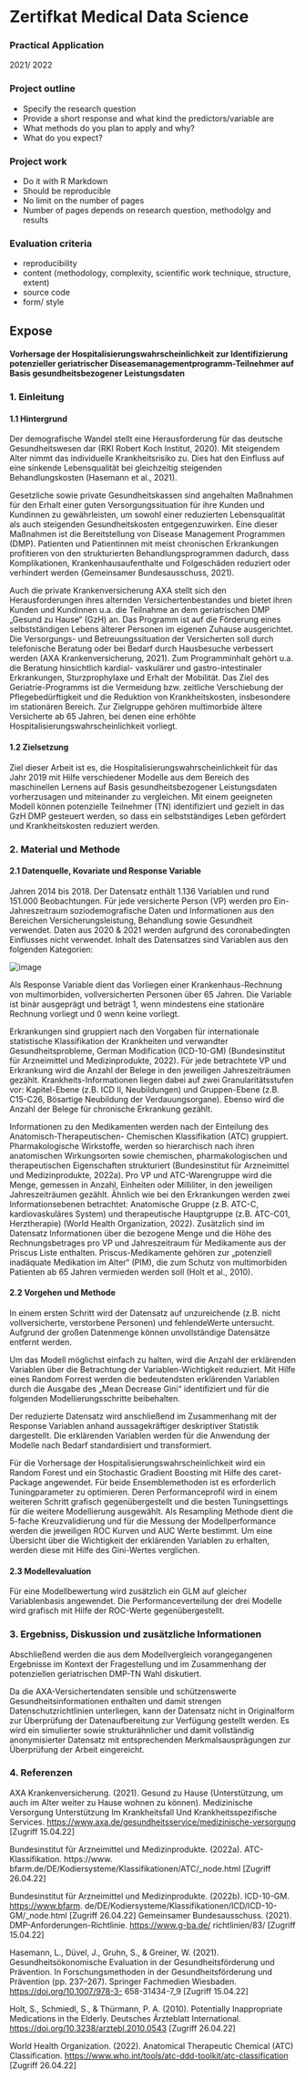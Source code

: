 # Zertifkat Medical Data Science
### Practical Application 
2021/ 2022

### Project outline
- Specify the research question
- Provide a short response and what kind the predictors/variable are
- What methods do you plan to apply and why?
- What do you expect?

### Project work
- Do it with R Markdown
- Should be reproducible
- No limit on the number of pages
- Number of pages depends on research question, methodolgy and results

### Evaluation criteria
- reproducibility
- content (methodology, complexity, scientific work technique, structure, extent)
- source code
- form/ style

## Expose
#### Vorhersage der Hospitalisierungswahrscheinlichkeit zur Identifizierung potenzieller geriatrischer Diseasemanagementprogramm-Teilnehmer auf Basis gesundheitsbezogener Leistungsdaten

### 1. Einleitung

#### 1.1 Hintergrund
 Der demografische Wandel stellt eine Herausforderung für das deutsche Gesundheitswesen dar
(RKI Robert Koch Institut, 2020). Mit steigendem Alter nimmt das individuelle Krankheitsrisiko
zu. Dies hat den Einfluss auf eine sinkende Lebensqualität bei gleichzeitig steigenden Behandlungskosten
(Hasemann et al., 2021).

Gesetzliche sowie private Gesundheitskassen sind angehalten Maßnahmen für den Erhalt einer
guten Versorgungssituation für ihre Kunden und Kundinnen zu gewährleisten, um sowohl einer
reduzierten Lebensqualität als auch steigenden Gesundheitskosten entgegenzuwirken. Eine dieser
Maßnahmen ist die Bereitstellung von Disease Management Programmen (DMP). Patienten und
Patientinnen mit meist chronischen Erkrankungen profitieren von den strukturierten Behandlungsprogrammen
dadurch, dass Komplikationen, Krankenhausaufenthalte und Folgeschäden reduziert
oder verhindert werden (Gemeinsamer Bundesausschuss, 2021).

Auch die private Krankenversicherung AXA stellt sich den Herausforderungen ihres alternden Versichertenbestandes
und bietet ihren Kunden und Kundinnen u.a. die Teilnahme an dem geriatrischen
DMP „Gesund zu Hause“ (GzH) an. Das Programm ist auf die Förderung eines selbstständigen
Lebens älterer Personen im eigenen Zuhause ausgerichtet. Die Versorgungs- und Betreuungssituation
der Versicherten soll durch telefonische Beratung oder bei Bedarf durch Hausbesuche
verbessert werden (AXA Krankenversicherung, 2021). Zum Programminhalt gehört u.a. die
Beratung hinsichtlich kardial- vaskulärer und gastro-intestinaler Erkrankungen, Sturzprophylaxe
und Erhalt der Mobilität. Das Ziel des Geriatrie-Programms ist die Vermeidung bzw. zeitliche
Verschiebung der Pflegebedürftigkeit und die Reduktion von Krankheitskosten, insbesondere im
stationären Bereich. Zur Zielgruppe gehören multimorbide ältere Versicherte ab 65 Jahren, bei
denen eine erhöhte Hospitalisierungswahrscheinlichkeit vorliegt.

#### 1.2 Zielsetzung
Ziel dieser Arbeit ist es, die Hospitalisierungswahrscheinlichkeit für das Jahr 2019 mit Hilfe verschiedener
Modelle aus dem Bereich des maschinellen Lernens auf Basis gesundheitsbezogener Leistungsdaten
vorherzusagen und miteinander zu vergleichen. Mit einem geeigneten Modell können
potenzielle Teilnehmer (TN) identifiziert und gezielt in das GzH DMP gesteuert werden, so dass
ein selbstständiges Leben gefördert und Krankheitskosten reduziert werden.

### 2. Material und Methode

#### 2.1 Datenquelle, Kovariate und Response Variable
Jahren 2014 bis 2018. Der Datensatz enthält 1.136 Variablen und rund 151.000 Beobachtungen.
Für jede versicherte Person (VP) werden pro Ein-Jahreszeitraum soziodemografische Daten und
Informationen aus den Bereichen Versicherungsleistung, Behandlung sowie Gesundheit verwendet.
Daten aus 2020 & 2021 werden aufgrund des coronabedingten Einflusses nicht verwendet.
Inhalt des Datensatzes sind Variablen aus den folgenden Kategorien:

![image](https://media.github.axa.com/user/16462/files/32f24bfb-328e-4352-b4fb-5c3487ee44a3)

Als Response Variable dient das Vorliegen einer Krankenhaus-Rechnung von multimorbiden, vollversicherten
Personen über 65 Jahren. Die Variable ist binär ausgeprägt und beträgt 1, wenn
mindestens eine stationäre Rechnung vorliegt und 0 wenn keine vorliegt.

Erkrankungen sind gruppiert nach den Vorgaben für internationale statistische Klassifikation der
Krankheiten und verwandter Gesundheitsprobleme, German Modification (ICD-10-GM) (Bundesinstitut
für Arzneimittel und Medizinprodukte, 2022). Für jede betrachtete VP und Erkrankung
wird die Anzahl der Belege in den jeweiligen Jahreszeiträumen gezählt. Krankheits-Informationen
liegen dabei auf zwei Granularitätsstufen vor: Kapitel-Ebene (z.B. ICD II, Neubildungen) und
Gruppen-Ebene (z.B. C15-C26, Bösartige Neubildung der Verdauungsorgane). Ebenso wird die
Anzahl der Belege für chronische Erkrankung gezählt.

Informationen zu den Medikamenten werden nach der Einteilung des Anatomisch-Therapeutischen-
Chemischen Klassifikation (ATC) gruppiert. Pharmakologische Wirkstoffe, werden so hierarchisch
nach ihren anatomischen Wirkungsorten sowie chemischen, pharmakologischen und therapeutischen
Eigenschaften strukturiert (Bundesinstitut für Arzneimittel und Medizinprodukte, 2022a). Pro VP
und ATC-Warengruppe wird die Menge, gemessen in Anzahl, Einheiten oder Milliliter, in den jeweiligen
Jahreszeiträumen gezählt. Ähnlich wie bei den Erkrankungen werden zwei Informationsebenen
betrachtet: Anatomische Gruppe (z.B. ATC-C, kardiovaskuläres System) und therapeutische
Hauptgruppe (z.B. ATC-C01, Herztherapie) (World Health Organization, 2022). Zusätzlich sind
im Datensatz Informationen über die bezogene Menge und die Höhe des Rechnungsbetrages pro
VP und Jahreszeitraum für Medikamente aus der Priscus Liste enthalten. Priscus-Medikamente
gehören zur „potenziell inadäquate Medikation im Alter“ (PIM), die zum Schutz von multimorbiden
Patienten ab 65 Jahren vermieden werden soll (Holt et al., 2010).

#### 2.2 Vorgehen und Methode
In einem ersten Schritt wird der Datensatz auf unzureichende (z.B. nicht vollversicherte, verstorbene
Personen) und fehlendeWerte untersucht. Aufgrund der großen Datenmenge können unvollständige
Datensätze entfernt werden.

Um das Modell möglichst einfach zu halten, wird die Anzahl der erklärenden Variablen über die
Betrachtung der Variablen-Wichtigkeit reduziert. Mit Hilfe eines Random Forrest werden die bedeutendsten
erklärenden Variablen durch die Ausgabe des „Mean Decrease Gini“ identifiziert und für die folgenden Modellierungsschritte beibehalten.

Der reduzierte Datensatz wird anschließend im Zusammenhang mit der Response Variablen anhand
aussagekräftiger deskriptiver Statistik dargestellt. Die erklärenden Variablen werden für die
Anwendung der Modelle nach Bedarf standardisiert und transformiert.

Für die Vorhersage der Hospitalisierungswahrscheinlichkeit wird ein Random Forest und ein
Stochastic Gradient Boosting mit Hilfe des caret-Package angewendet. Für beide Ensemblemethoden
ist es erforderlich Tuningparameter zu optimieren. Deren Performanceprofil wird in einem
weiteren Schritt grafisch gegenübergestellt und die besten Tuningsettings für die weitere Modellierung
ausgewählt. Als Resampling Methode dient die 5-fache Kreuzvalidierung und für die
Messung der Modellperformance werden die jeweiligen ROC Kurven und AUC Werte bestimmt.
Um eine Übersicht über die Wichtigkeit der erklärenden Variablen zu erhalten, werden diese mit
Hilfe des Gini-Wertes verglichen.

#### 2.3 Modellevaluation
Für eine Modellbewertung wird zusätzlich ein GLM auf gleicher Variablenbasis angewendet. Die
Performanceverteilung der drei Modelle wird grafisch mit Hilfe der ROC-Werte gegenübergestellt.

### 3. Ergebniss, Diskussion und zusätzliche Informationen
Abschließend werden die aus dem Modellvergleich vorangegangenen Ergebnisse im Kontext der
Fragestellung und im Zusammenhang der potenziellen geriatrischen DMP-TN Wahl diskutiert.

Da die AXA-Versichertendaten sensible und schützenswerte Gesundheitsinformationen enthalten
und damit strengen Datenschutzrichtlinien unterliegen, kann der Datensatz nicht in Originalform
zur Überprüfung der Datenaufbereitung zur Verfügung gestellt werden. Es wird ein simulierter
sowie strukturähnlicher und damit vollständig anonymisierter Datensatz mit entsprechenden Merkmalsausprägungen
zur Überprüfung der Arbeit eingereicht.

### 4. Referenzen

AXA Krankenversicherung. (2021). Gesund zu Hause (Unterstützung, um auch im Alter weiter
zu Hause wohnen zu können). Medizinische Versorgung Unterstützung Im Krankheitsfall Und
Krankheitsspezifische Services. https://www.axa.de/gesundheitsservice/medizinische-versorgung
[Zugriff 15.04.22]

Bundesinstitut für Arzneimittel und Medizinprodukte. (2022a). ATC-Klassifikation. https://www.
bfarm.de/DE/Kodiersysteme/Klassifikationen/ATC/_node.html [Zugriff 26.04.22]

Bundesinstitut für Arzneimittel und Medizinprodukte. (2022b). ICD-10-GM. https://www.bfarm.
de/DE/Kodiersysteme/Klassifikationen/ICD/ICD-10-GM/_node.html [Zugriff 26.04.22]
Gemeinsamer Bundesausschuss. (2021). DMP-Anforderungen-Richtlinie. https://www.g-ba.de/
richtlinien/83/ [Zugriff 15.04.22]

Hasemann, L., Düvel, J., Gruhn, S., & Greiner, W. (2021). Gesundheitsökonomische Evaluation in
der Gesundheitsförderung und Prävention. In Forschungsmethoden in der Gesundheitsförderung
und Prävention (pp. 237–267). Springer Fachmedien Wiesbaden. https://doi.org/10.1007/978-3-
658-31434-7_9 [Zugriff 15.04.22]

Holt, S., Schmiedl, S., & Thürmann, P. A. (2010). Potentially Inappropriate Medications in the
Elderly. Deutsches Ärzteblatt International. https://doi.org/10.3238/arztebl.2010.0543 [Zugriff
26.04.22]

World Health Organization. (2022). Anatomical Therapeutic Chemical (ATC) Classification.
https://www.who.int/tools/atc-ddd-toolkit/atc-classification [Zugriff 26.04.22]

